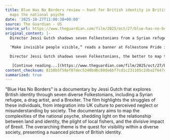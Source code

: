 ```yaml
---
title: Blue Has No Borders review – hunt for British identity in British seaside town
  maps the national psyche
date: '2025-10-27T11:00:38+00:00'
source: The Guardian - US
source_url: https://www.theguardian.com/film/2025/oct/27/blue-has-no-borders-review-hunt-for-british-identity-in-british-seaside-town-maps-the-national-psyche
original_content: |-
  Director Jessi Gutch shadows seven Folkestonians from a Syrian refugee, to a drag artist and a Brexiter

  ‘Make invisible people visible,” reads a banner at Folkestone Pride in this woolly docu-hunt for that most mythical of beasts: British identity. Among many other elements, fretting about invisibility seems to be a recently acquired national trait. Virtually every group featured here, from the LGBTQ+ crowd, to uprooted Syrian refugees to local fishers and diehard Brexiters, complains of being overlooked, neglected or misunderstood in some way.

  Director Jessi Gutch shadows seven Folkestonians, the better to map the faultlines in the national psyche: Syrian exile Heba, not quite as fully integrated into UK culture as her younger brother and sister; barber and Only Fools and Horses proselytiser Nathan, who holds a torch for the British working class; black artist Josie, whose work explores the relationship between land and identity; Dan, the son of a fisher who as drag performer Dita advocates for gay rights; fishers Alan and John, now forced for lack of catch to chaperone cross-Channel swimmers; and gnomic Brexiter Neil, who says, “We live on an island and we’re allowed to have a mentality. Whether that’s an island mentality, I don’t know.”

   [Continue reading...](https://www.theguardian.com/film/2025/oct/27/blue-has-no-borders-review-hunt-for-british-identity-in-british-seaside-town-maps-the-national-psyche)
content_checksum: 8158b5f58ef07dec5340bd6c88de6bf7cd1c231165c2dba2f647c9c05d3f2a85
summarized: true
---
```


"Blue Has No Borders" is a documentary by Jessi Gutch that explores British identity through seven diverse Folkestonians, including a Syrian refugee, a drag artist, and a Brexiter. The film highlights the struggles of these individuals, from integration into UK culture to perceived neglect or misunderstanding by society. The documentary aims to map the complexities of the national psyche, shedding light on the relationship between land and identity, the plight of local fishers, and the divisive impact of Brexit. The overarching theme is the quest for visibility within a diverse society, presenting a nuanced picture of British identity.